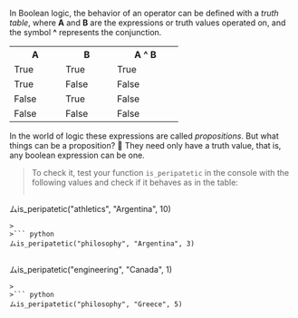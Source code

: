 In Boolean logic, the behavior of an operator can be defined with a _truth table_, where **A** and **B** are the expressions or truth values operated on, and the symbol **^** represents the conjunction.

<table class="table table-striped table-bordered table-condensed text-center">
  <tr>
	<th class ="text-center" style="width: 75px">A</th>
	<th class ="text-center" style="width: 75px">B</th>
	<th class ="text-center" style="width: 100px">A ^ B</th>
  </tr>
  <tr>
	<td>True</td>
	<td>True</td>
	<td>True</td>
  </tr>
  <tr>
	<td>True</td>
	<td>False</td>
	<td>False</td>
  </tr>
  <tr>
	<td>False</td>
	<td>True</td>
	<td>False</td>
  </tr>
  <tr>
	<td>False</td>
	<td>False</td>
	<td>False</td>
  </tr>
</table>

In the world of logic these expressions are called _propositions_. But what things can be a proposition? :thought_balloon: They need only have a truth value, that is, any boolean expression can be one.

> To check it, test your function `is_peripatetic` in the console with the following values ​​and check if it behaves as in the table:
>
>``` python
ムis_peripatetic("athletics", "Argentina", 10)
```
>
>``` python
ムis_peripatetic("philosophy", "Argentina", 3)
```
>
>``` python
ムis_peripatetic("engineering", "Canada", 1)
```
>
>``` python
ムis_peripatetic("philosophy", "Greece", 5)
```
